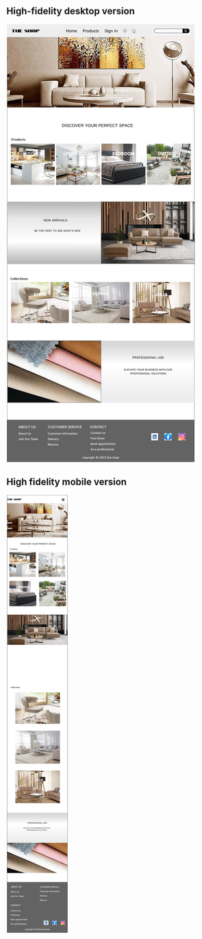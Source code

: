 ## High-fidelity desktop version
![Desktop version](/class-projects/class-project-6/High_fidelity%20(1).png)

## High fidelity mobile version
![mobile version](/class-projects/class-project-6/Mobile_version.png)
